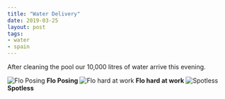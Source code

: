```yaml
---
title: "Water Delivery"
date: 2019-03-25
layout: post
tags:
- water
- spain
---
```


After cleaning the pool our 10,000 litres of water arrive this evening.
<!--more-->


 ![Flo Posing](/images/2019/2019-03-25-water-delivery-1.jpg)
 **Flo Posing**
 ![Flo hard at work](/images/2019/2019-03-25-water-delivery-2.jpg)
 **Flo hard at work**
 ![Spotless](/images/2019/2019-03-25-water-delivery-3.jpg)
 **Spotless**
